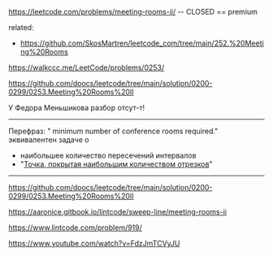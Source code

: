 https://leetcode.com/problems/meeting-rooms-ii/ -- CLOSED == premium

related: 
- https://github.com/SkosMartren/leetcode_com/tree/main/252.%20Meeting%20Rooms

https://walkccc.me/LeetCode/problems/0253/

https://github.com/doocs/leetcode/tree/main/solution/0200-0299/0253.Meeting%20Rooms%20II

У Федора Меньшикова разбор отсут-т!

_________

Перефраз: " minimum number of conference rooms required." эквивалентен задаче о 
- наибольшее количество пересечений интервалов
- "[Точка, покрытая наибольшим количеством отрезков](https://ru.algorithmica.org/cs/decomposition/scanline/)"
_________

https://github.com/doocs/leetcode/tree/main/solution/0200-0299/0253.Meeting%20Rooms%20II

https://aaronice.gitbook.io/lintcode/sweep-line/meeting-rooms-ii

https://www.lintcode.com/problem/919/

https://www.youtube.com/watch?v=FdzJmTCVyJU
